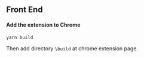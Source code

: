 ## Front End

#### Add the extension to Chrome

`yarn build`

Then add directory `\build` at chrome extension page.